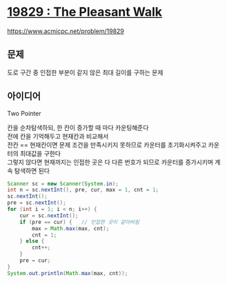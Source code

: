 # [19829 : The Pleasant Walk](https://www.acmicpc.net/problem/19829)
https://www.acmicpc.net/problem/19829

## 문제
도로 구간 중 인접한 부분이 같지 않은 최대 길이를 구하는 문제

## 아이디어
Two Pointer

칸을 순차탐색하되, 한 칸이 증가할 때 마다 카운팅해준다  
전에 칸을 기억해두고 현재칸과 비교해서  
전칸 == 현재칸이면 문제 조건을 만족시키지 못하므로 카운터를 초기화시켜주고 카운터의 최대값을 구한다  
그렇지 않다면 현재까지는 인접한 곳은 다 다른 번호가 되므로 카운터를 증가시키며 계속 탐색하면 된다
```java
Scanner sc = new Scanner(System.in);
int n = sc.nextInt(), pre, cur, max = 1, cnt = 1;
sc.nextInt();
pre = sc.nextInt();
for (int i = 1; i < n; i++) {
    cur = sc.nextInt();
    if (pre == cur) {   // 인접한 곳이 같아버림
        max = Math.max(max, cnt);
        cnt = 1;
    } else {
        cnt++;
    }
    pre = cur;
}
System.out.println(Math.max(max, cnt));
```